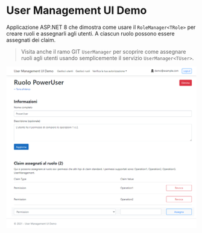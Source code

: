 # User Management UI Demo
Applicazione ASP.NET 8 che dimostra come usare il `RoleManager<TRole>` per creare ruoli e assegnarli agli utenti. A ciascun ruolo possono essere assegnati dei claim.

> Visita anche il ramo GIT `UserManager` per scoprire come assegnare ruoli agli utenti usando semplicemente il servizio `UserManager<TUser>`.

![image.png](image.png)
